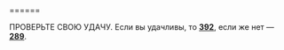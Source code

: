 ======

ПРОВЕРЬТЕ СВОЮ УДАЧУ. Если вы удачливы, то [**392**](#n_392), если же нет — [**289**](#n_289).

